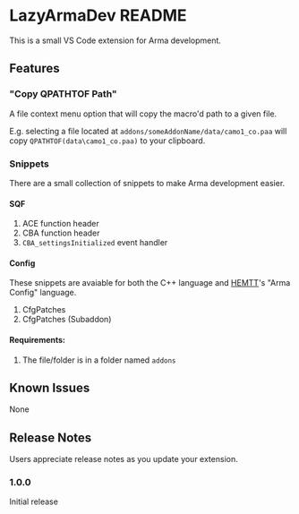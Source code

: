 # LazyArmaDev README

This is a small VS Code extension for Arma development.

## Features

### "Copy QPATHTOF Path"
A file context menu option that will copy the macro'd path to a given file.

E.g. selecting a file located at `addons/someAddonName/data/camo1_co.paa` will copy `QPATHTOF(data\camo1_co.paa)` to your clipboard.

### Snippets
There are a small collection of snippets to make Arma development easier.

#### SQF
1. ACE function header
2. CBA function header
3. `CBA_settingsInitialized` event handler

#### Config
These snippets are avaiable for both the C++ language and [HEMTT](https://marketplace.visualstudio.com/items?itemName=BrettMayson.hemtt)'s "Arma Config" language.
1. CfgPatches
2. CfgPatches (Subaddon)

#### Requirements:
1. The file/folder is in a folder named `addons`

## Known Issues

None

## Release Notes

Users appreciate release notes as you update your extension.

### 1.0.0

Initial release